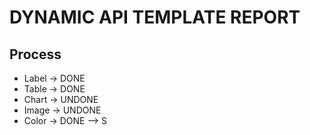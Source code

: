 # DYNAMIC API TEMPLATE REPORT
## Process
- Label -> DONE
- Table -> DONE
- Chart -> UNDONE
- Image -> UNDONE
- Color -> DONE --> S